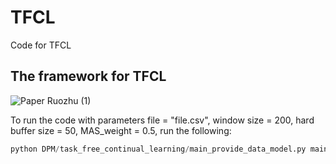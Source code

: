# TFCL
Code for TFCL

## The framework for TFCL
![Paper Ruozhu (1)](https://github.com/user-attachments/assets/332e648f-002e-4163-abba-6e83f0373da8)

To run the code with parameters file = "file.csv", window size = 200, hard buffer size = 50, MAS_weight = 0.5, run the following:
```python
python DPM/task_free_continual_learning/main_provide_data_model.py main "file.csv" 200 50 0.5 

